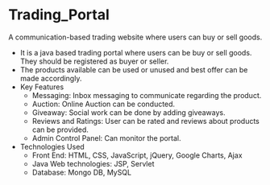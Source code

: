 # Trading_Portal
A communication-based trading website where users can buy or sell goods.

- It is a java based trading portal where users can be buy or sell goods. They should be registered as buyer or seller.
- The products available can be used or unused and best offer can be made accordingly.
- Key Features
  - Messaging: Inbox messaging to communicate regarding the product.
  - Auction: Online Auction can be conducted.
  - Giveaway: Social work can be done by adding giveaways.
  - Reviews and Ratings: User can be rated and reviews about products can be provided.
  - Admin Control Panel: Can monitor the portal.
- Technologies Used
  - Front End: HTML, CSS, JavaScript, jQuery, Google Charts, Ajax
  - Java Web technologies: JSP, Servlet  
  - Database: Mongo DB, MySQL

